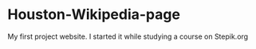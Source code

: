 # Houston-Wikipedia-page
My first project website. I started it while studying a course on Stepik.org
